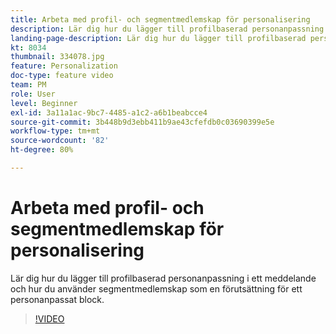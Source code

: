 ```yaml
---
title: Arbeta med profil- och segmentmedlemskap för personalisering
description: Lär dig hur du lägger till profilbaserad personanpassning i ett meddelande och hur du använder segmentmedlemskap som en förutsättning för ett personanpassat block.
landing-page-description: Lär dig hur du lägger till profilbaserad personanpassning i ett meddelande och hur du använder segmentmedlemskap som en förutsättning för ett personanpassat block.
kt: 8034
thumbnail: 334078.jpg
feature: Personalization
doc-type: feature video
team: PM
role: User
level: Beginner
exl-id: 3a11a1ac-9bc7-4485-a1c2-a6b1beabcce4
source-git-commit: 3b448b9d3ebb411b9ae43cfefdb0c03690399e5e
workflow-type: tm+mt
source-wordcount: '82'
ht-degree: 80%

---
```


# Arbeta med profil- och segmentmedlemskap för personalisering

Lär dig hur du lägger till profilbaserad personanpassning i ett meddelande och hur du använder segmentmedlemskap som en förutsättning för ett personanpassat block.

>[!VIDEO](https://video.tv.adobe.com/v/334078?quality=12)

